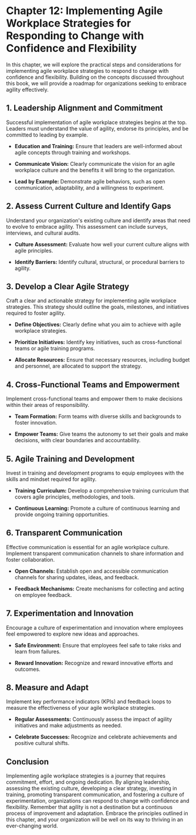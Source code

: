 Chapter 12: Implementing Agile Workplace Strategies for Responding to Change with Confidence and Flexibility
============================================================================================================

In this chapter, we will explore the practical steps and considerations for implementing agile workplace strategies to respond to change with confidence and flexibility. Building on the concepts discussed throughout this book, we will provide a roadmap for organizations seeking to embrace agility effectively.

**1. Leadership Alignment and Commitment**
------------------------------------------

Successful implementation of agile workplace strategies begins at the top. Leaders must understand the value of agility, endorse its principles, and be committed to leading by example.

* **Education and Training:** Ensure that leaders are well-informed about agile concepts through training and workshops.

* **Communicate Vision:** Clearly communicate the vision for an agile workplace culture and the benefits it will bring to the organization.

* **Lead by Example:** Demonstrate agile behaviors, such as open communication, adaptability, and a willingness to experiment.

**2. Assess Current Culture and Identify Gaps**
-----------------------------------------------

Understand your organization's existing culture and identify areas that need to evolve to embrace agility. This assessment can include surveys, interviews, and cultural audits.

* **Culture Assessment:** Evaluate how well your current culture aligns with agile principles.

* **Identify Barriers:** Identify cultural, structural, or procedural barriers to agility.

**3. Develop a Clear Agile Strategy**
-------------------------------------

Craft a clear and actionable strategy for implementing agile workplace strategies. This strategy should outline the goals, milestones, and initiatives required to foster agility.

* **Define Objectives:** Clearly define what you aim to achieve with agile workplace strategies.

* **Prioritize Initiatives:** Identify key initiatives, such as cross-functional teams or agile training programs.

* **Allocate Resources:** Ensure that necessary resources, including budget and personnel, are allocated to support the strategy.

**4. Cross-Functional Teams and Empowerment**
---------------------------------------------

Implement cross-functional teams and empower them to make decisions within their areas of responsibility.

* **Team Formation:** Form teams with diverse skills and backgrounds to foster innovation.

* **Empower Teams:** Give teams the autonomy to set their goals and make decisions, with clear boundaries and accountability.

**5. Agile Training and Development**
-------------------------------------

Invest in training and development programs to equip employees with the skills and mindset required for agility.

* **Training Curriculum:** Develop a comprehensive training curriculum that covers agile principles, methodologies, and tools.

* **Continuous Learning:** Promote a culture of continuous learning and provide ongoing training opportunities.

**6. Transparent Communication**
--------------------------------

Effective communication is essential for an agile workplace culture. Implement transparent communication channels to share information and foster collaboration.

* **Open Channels:** Establish open and accessible communication channels for sharing updates, ideas, and feedback.

* **Feedback Mechanisms:** Create mechanisms for collecting and acting on employee feedback.

**7. Experimentation and Innovation**
-------------------------------------

Encourage a culture of experimentation and innovation where employees feel empowered to explore new ideas and approaches.

* **Safe Environment:** Ensure that employees feel safe to take risks and learn from failures.

* **Reward Innovation:** Recognize and reward innovative efforts and outcomes.

**8. Measure and Adapt**
------------------------

Implement key performance indicators (KPIs) and feedback loops to measure the effectiveness of your agile workplace strategies.

* **Regular Assessments:** Continuously assess the impact of agility initiatives and make adjustments as needed.

* **Celebrate Successes:** Recognize and celebrate achievements and positive cultural shifts.

**Conclusion**
--------------

Implementing agile workplace strategies is a journey that requires commitment, effort, and ongoing dedication. By aligning leadership, assessing the existing culture, developing a clear strategy, investing in training, promoting transparent communication, and fostering a culture of experimentation, organizations can respond to change with confidence and flexibility. Remember that agility is not a destination but a continuous process of improvement and adaptation. Embrace the principles outlined in this chapter, and your organization will be well on its way to thriving in an ever-changing world.
